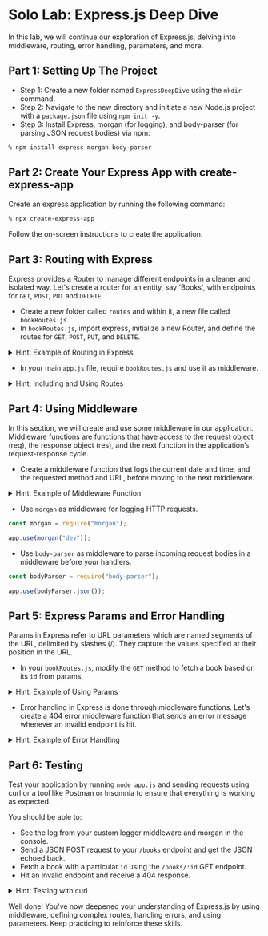 # Solo Lab: Express.js Deep Dive

In this lab, we will continue our exploration of Express.js, delving into middleware, routing, error handling, parameters, and more.

## Part 1: Setting Up The Project

- Step 1: Create a new folder named `ExpressDeepDive` using the `mkdir` command.
- Step 2: Navigate to the new directory and initiate a new Node.js project with a `package.json` file using `npm init -y`.
- Step 3: Install Express, morgan (for logging), and body-parser (for parsing JSON request bodies) via npm:

```zsh
% npm install express morgan body-parser
```

## Part 2: Create Your Express App with create-express-app

Create an express application by running the following command:

```zsh
% npx create-express-app
```

Follow the on-screen instructions to create the application.

## Part 3: Routing with Express

Express provides a Router to manage different endpoints in a cleaner and isolated way. Let's create a router for an entity, say 'Books', with endpoints for `GET`, `POST`, `PUT` and `DELETE`.

- Create a new folder called `routes` and within it, a new file called `bookRoutes.js`.
- In `bookRoutes.js`, import express, initialize a new Router, and define the routes for `GET`, `POST`, `PUT`, and `DELETE`.

<details>
<summary>Hint: Example of Routing in Express</summary>

```javascript
const express = require("express");
const router = express.Router();

router.get("/", (req, res) => {
  res.send("GET Books");
});

router.post("/", (req, res) => {
  res.send("POST Books");
});

router.put("/", (req, res) => {
  res.send("PUT Books");
});

router.delete("/", (req, res) => {
  res.send("DELETE Books");
});

module.exports = router;
```

</details>

- In your main `app.js` file, require `bookRoutes.js` and use it as middleware.

<details>
<summary>Hint: Including and Using Routes</summary>

```javascript
const bookRoutes = require("./routes/bookRoutes");

app.use("/books", bookRoutes);
```

</details>

## Part 4: Using Middleware

In this section, we will create and use some middleware in our application. Middleware functions are functions that have access to the request object (req), the response object (res), and the next function in the application’s request-response cycle.

- Create a middleware function that logs the current date and time, and the requested method and URL, before moving to the next middleware.

<details>
<summary>Hint: Example of Middleware Function</summary>

```javascript
const logger = (req, res, next) => {
  console.log(`${Date.now()}: ${req.method} ${req.originalUrl}`);
  next();
};

app.use(logger);
```

</details>

- Use `morgan` as middleware for logging HTTP requests.

```javascript
const morgan = require("morgan");

app.use(morgan("dev"));
```

- Use `body-parser` as middleware to parse incoming request bodies in a middleware before your handlers.

```javascript
const bodyParser = require("body-parser");

app.use(bodyParser.json());
```

## Part 5: Express Params and Error Handling

Params in Express refer to URL parameters which are named segments of the URL, delimited by slashes (/). They capture the values specified at their position in the URL.

- In your `bookRoutes.js`, modify the `GET` method to fetch a book based on its `id` from params.

<details>
<summary>Hint: Example of Using Params</summary>

```javascript
router.get("/:id", (req, res) => {
  res.send(`GET Book with id ${req.params.id}`);
});
```

</details>

- Error handling in Express is done through middleware functions. Let's create a 404 error middleware function that sends an error message whenever an invalid endpoint is hit.

<details>
<summary>Hint: Example of Error Handling</summary>

```javascript
app.use((req, res, next) => {
  res.status(404).send("404 - Not Found");
});
```

</details>

## Part 6: Testing

Test your application by running `node app.js` and sending requests using curl or a tool like Postman or Insomnia to ensure that everything is working as expected.

You should be able to:

- See the log from your custom logger middleware and morgan in the console.
- Send a JSON POST request to your `/books` endpoint and get the JSON echoed back.
- Fetch a book with a particular `id` using the `/books/:id` GET endpoint.
- Hit an invalid endpoint and receive a 404 response.

<details>
<summary>Hint: Testing with curl </summary>
To test the POST endpoint, you can send a JSON object using Postman, Insomnia, or curl:

```zsh
curl -X POST -H "Content-Type: application/json" -d '{"name":"Test Book", "author":"Test Author"}' http://localhost:3000/books
```

And for testing the GET, PUT, and DELETE methods for individual books by id, you can replace :id with an actual id. For example:

```zsh
curl http://localhost:3000/books/123
```

</details>

Well done! You've now deepened your understanding of Express.js by using middleware, defining complex routes, handling errors, and using parameters. Keep practicing to reinforce these skills.
